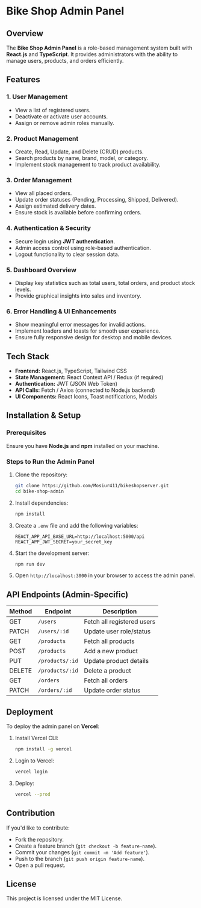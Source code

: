 # Bike Shop Admin Panel

## Overview
The **Bike Shop Admin Panel** is a role-based management system built with **React.js** and **TypeScript**. It provides administrators with the ability to manage users, products, and orders efficiently.

## Features

### 1. **User Management**
- View a list of registered users.
- Deactivate or activate user accounts.
- Assign or remove admin roles manually.

### 2. **Product Management**
- Create, Read, Update, and Delete (CRUD) products.
- Search products by name, brand, model, or category.
- Implement stock management to track product availability.

### 3. **Order Management**
- View all placed orders.
- Update order statuses (Pending, Processing, Shipped, Delivered).
- Assign estimated delivery dates.
- Ensure stock is available before confirming orders.

### 4. **Authentication & Security**
- Secure login using **JWT authentication**.
- Admin access control using role-based authentication.
- Logout functionality to clear session data.

### 5. **Dashboard Overview**
- Display key statistics such as total users, total orders, and product stock levels.
- Provide graphical insights into sales and inventory.

### 6. **Error Handling & UI Enhancements**
- Show meaningful error messages for invalid actions.
- Implement loaders and toasts for smooth user experience.
- Ensure fully responsive design for desktop and mobile devices.

## Tech Stack
- **Frontend:** React.js, TypeScript, Tailwind CSS
- **State Management:** React Context API / Redux (if required)
- **Authentication:** JWT (JSON Web Token)
- **API Calls:** Fetch / Axios (connected to Node.js backend)
- **UI Components:** React Icons, Toast notifications, Modals

## Installation & Setup
### Prerequisites
Ensure you have **Node.js** and **npm** installed on your machine.

### Steps to Run the Admin Panel
1. Clone the repository:
   ```bash
   git clone https://github.com/Mosiur411/bikeshopserver.git
   cd bike-shop-admin
   ```
2. Install dependencies:
   ```bash
   npm install
   ```
3. Create a `.env` file and add the following variables:
   ```env
   REACT_APP_API_BASE_URL=http://localhost:5000/api
   REACT_APP_JWT_SECRET=your_secret_key
   ```
4. Start the development server:
   ```bash
   npm run dev
   ```
5. Open `http://localhost:3000` in your browser to access the admin panel.

## API Endpoints (Admin-Specific)
| Method | Endpoint            | Description                     |
|--------|---------------------|---------------------------------|
| GET    | `/users`            | Fetch all registered users     |
| PATCH  | `/users/:id`        | Update user role/status        |
| GET    | `/products`         | Fetch all products             |
| POST   | `/products`         | Add a new product              |
| PUT    | `/products/:id`     | Update product details         |
| DELETE | `/products/:id`     | Delete a product               |
| GET    | `/orders`           | Fetch all orders               |
| PATCH  | `/orders/:id`       | Update order status            |

## Deployment
To deploy the admin panel on **Vercel**:
1. Install Vercel CLI:
   ```bash
   npm install -g vercel
   ```
2. Login to Vercel:
   ```bash
   vercel login
   ```
3. Deploy:
   ```bash
   vercel --prod
   ```

## Contribution
If you'd like to contribute:
- Fork the repository.
- Create a feature branch (`git checkout -b feature-name`).
- Commit your changes (`git commit -m 'Add feature'`).
- Push to the branch (`git push origin feature-name`).
- Open a pull request.

## License
This project is licensed under the MIT License.

